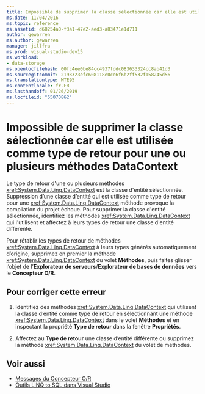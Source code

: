 ```yaml
---
title: Impossible de supprimer la classe sélectionnée car elle est utilisée comme type de retour pour une ou plusieurs méthodes DataContext
ms.date: 11/04/2016
ms.topic: reference
ms.assetid: d68254a0-f3a1-47e2-aed3-a83471e1d711
author: gewarren
ms.author: gewarren
manager: jillfra
ms.prod: visual-studio-dev15
ms.workload:
- data-storage
ms.openlocfilehash: 00fc4ee0be84cc4937fddc083633324cc8ab41d3
ms.sourcegitcommit: 2193323efc608118e0ce6f6b2ff532f158245d56
ms.translationtype: MTE95
ms.contentlocale: fr-FR
ms.lasthandoff: 01/26/2019
ms.locfileid: "55070862"
---
```

# <a name="the-selected-class-cannot-be-deleted-because-it-is-used-as-a-return-type-for-one-or-more-datacontext-methods"></a>Impossible de supprimer la classe sélectionnée car elle est utilisée comme type de retour pour une ou plusieurs méthodes DataContext

Le type de retour d'une ou plusieurs méthodes <xref:System.Data.Linq.DataContext> est la classe d'entité sélectionnée. Suppression d’une classe d’entité qui est utilisée comme type de retour pour une <xref:System.Data.Linq.DataContext> méthode provoque la compilation du projet échoue. Pour supprimer la classe d'entité sélectionnée, identifiez les méthodes <xref:System.Data.Linq.DataContext> qui l'utilisent et affectez à leurs types de retour une classe d'entité différente.

Pour rétablir les types de retour de méthodes <xref:System.Data.Linq.DataContext> à leurs types générés automatiquement d’origine, supprimez en premier la méthode <xref:System.Data.Linq.DataContext> du volet **Méthodes**, puis faites glisser l’objet de l’**Explorateur de serveurs**/**Explorateur de bases de données** vers le **Concepteur O/R**.

## <a name="to-correct-this-error"></a>Pour corriger cette erreur

1. Identifiez des méthodes <xref:System.Data.Linq.DataContext> qui utilisent la classe d’entité comme type de retour en sélectionnant une méthode <xref:System.Data.Linq.DataContext> dans le volet **Méthodes** et en inspectant la propriété **Type de retour** dans la fenêtre **Propriétés**.

2. Affectez au **Type de retour** une classe d’entité différente ou supprimez la méthode <xref:System.Data.Linq.DataContext> du volet de méthodes.

## <a name="see-also"></a>Voir aussi

- [Messages du Concepteur O/R](../data-tools/o-r-designer-messages.md)
- [Outils LINQ to SQL dans Visual Studio](../data-tools/linq-to-sql-tools-in-visual-studio2.md)
